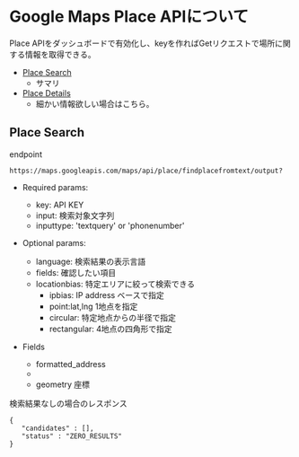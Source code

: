 # Google Maps Place APIについて

Place APIをダッシュボードで有効化し、keyを作ればGetリクエストで場所に関する情報を取得できる。

- [Place Search](https://developers.google.com/places/web-service/search?hl=ja)
  - サマリ
- [Place Details](https://developers.google.com/places/web-service/details?hl=ja)
  - 細かい情報欲しい場合はこちら。


## Place Search

endpoint
```
https://maps.googleapis.com/maps/api/place/findplacefromtext/output?
```

- Required params:
  - key: API KEY
  - input: 検索対象文字列
  - inputtype: 'textquery' or 'phonenumber'
- Optional params:
  - language: 検索結果の表示言語
  - fields: 確認したい項目
  - locationbias: 特定エリアに絞って検索できる
    - ipbias: IP address ベースで指定
    - point:lat,lng 1地点を指定
    - circular: 特定地点からの半径で指定
    - rectangular: 4地点の四角形で指定
    
- Fields
  - formatted_address
  - 
  - geometry 座標

検索結果なしの場合のレスポンス
```
{
   "candidates" : [],
   "status" : "ZERO_RESULTS"
}
```
